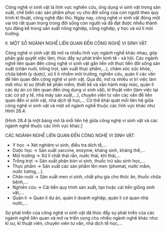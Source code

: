 Công nghệ vi sinh vật là lĩnh vực nghiên cứu, ứng dụng vi sinh vật trong sản xuất, chế biến các sản phẩm phục vụ cho đời sống của con người theo quy trình kĩ thuật, công nghệ đặc thù. Ngày nay, công nghệ vi sinh vật đóng một vai trò rất quan trọng trong đời sống con người và đã đạt được nhiều thành tựu đáng kể trong sản xuất nông nghiệp, công nghiệp, y học và xử lí môi trường.

II. MỘT SỐ NGÀNH NGHỀ LIÊN QUAN ĐẾN CÔNG NGHỆ VI SINH VẬT

Công nghệ vi sinh vật đã mở ra nhiều lĩnh vực ngành nghề khác nhau, góp phần giải quyết việc làm, thúc đẩy sự phát triển kinh tế - xã hội. Các ngành nghề liên quan đến công nghệ vi sinh vật gắn liền với thực tiễn đời sống sản xuất (chăn nuôi, trồng trọt, sản xuất thực phẩm,...), chăm sóc sức khỏe, chữa bệnh (y dược), xử lí ô nhiễm môi trường, nghiên cứu, quản lí các vấn đề liên quan đến công nghệ vi sinh vật. Qua đó, mở ra nhiều vị trí việc làm mới như: kĩ sư (thiết kế phần mềm, thiết kế và vận hành máy móc, quản lí các dự án có liên quan đến ứng dụng vi sinh vật), kĩ thuật viên (làm việc tại các cơ sở y tế, nhà máy sản xuất,...), chuyên viên tư vấn các vấn đề liên quan đến vi sinh vật, nhà dịch tễ học,... Có thể khái quát mối liên hệ giữa công nghệ vi sinh vật và một số ngành nghề thuộc các lĩnh vực khác như Hình 26.4.

[Hình 26.4 là một bảng mô tả mối liên hệ giữa công nghệ vi sinh vật và các ngành nghề thuộc các lĩnh vực khác:]

CÁC NGÀNH NGHỀ LIÊN QUAN ĐẾN CÔNG NGHỆ VI SINH VẬT:
- Y học → Xét nghiệm vi sinh, điều tra dịch tễ,...
- Dược học → Sản xuất vaccine, enzyme, kháng sinh, kháng thể,...
- Môi trường → Xử lí chất thải rắn, nước thải, khí thải,...
- Trồng trọt → Sản xuất phân bón vi sinh, thuốc trừ sâu sinh học,...
- Thực phẩm → Sản xuất các sản phẩm lên men (phomat, nước mắm, nước tương,...).
- Chăn nuôi → Sản xuất men vi sinh, chất phụ gia cho thức ăn, thuốc chữa bệnh,...
- Nghiên cứu → Cải tiến quy trình sản xuất, tạo hoặc cải tiến giống sinh vật,...
- Quản lí → Quản lí dự án, quản lí doanh nghiệp, quản lí cơ quan nhà nước,...

Sự phát triển của công nghệ vi sinh vật đã thúc đẩy sự phát triển của các ngành nghề liên quan và mở ra triển vọng cho nhiều ngành nghề khác như: kĩ sư, kĩ thuật viên, chuyên viên tư vấn, nhà dịch tễ học,...